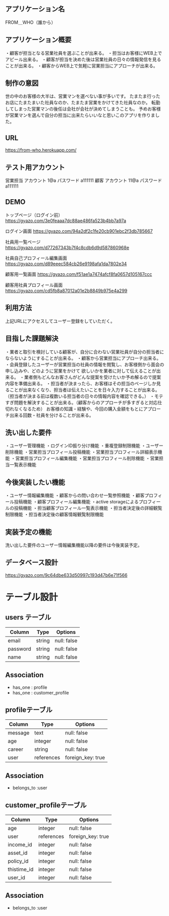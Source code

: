 ## アプリケーション名	
FROM＿WHO（誰から）
## アプリケーション概要	
・顧客が担当となる営業社員を選ぶことが出来る。
・担当はお客様にWEB上でアピール出来る。
・顧客が担当を決めた後は営業社員の日々の情報発信を見ることが出来る。
・顧客からWEB上で気軽に営業担当にアプローチが出来る。

## 制作の意図
世の中のお客様の大半は、営業マンを選べない事が多いです。
たまたま行ったお店にたまたまいた社員なのか、たまたま営業をかけてきた社員なのか。
転勤してしまった営業マンの後任は会社が会社が決めてしまうことも。
予めお客様が営業マンを選んで自分の担当に出来たらいいなと思いこのアプリを作りました。

## URL	
https://from-who.herokuapp.com/

## テスト用アカウント	
営業担当 アカウント  1@a  パスワード a111111
顧客    アカウント  11@a パスワード a111111
## DEMO
トップページ（ログイン前）
https://gyazo.com/3e0feaaa7dc88ae486fa523b4bb7a97a

ログイン画面
https://gyazo.com/94a2df2c1fe20cb901ebc2f3db785667

社員用一覧ページ
https://gyazo.com/d77267343b7f4c8cdb6d9d587860968e

社員自己プロフィール編集画面
https://gyazo.com/d89eeec584cb26e9198afa1da7802e34

顧客用一覧画面
https://gyazo.com/f51ae1a7474afcf8fa0657d105167ccc

顧客用社員プロフィール画面
https://gyazo.com/cd5fb8a87012a01e2b8849b975e4a299


## 利用方法
上記URLにアクセスしてユーザー登録をしていただく。

##  目指した課題解決	
・業者と取引を検討している顧客が、自分に合わない営業社員が自分の担当者にならないようにすることが出来る。
・顧客から営業担当にアプローチ出来る。
・会員登録したユーザーが営業担当の社員の情報を閲覧し、お客様側から面会の申し込みや、どのように営業をかけて
欲しいかを業者に対して伝えることが出来る。
・業者側もどんなお客さんがどんな提案を受けたいか予め解るので提案内容を準備出来る。
・担当者が決まったら、お客様はその担当のページしか見ることが出来なくなり、担当者は伝えたいことを日々入力することが出来る。
（担当者が決まる前は複数いる担当者の日々の情報内容を確認できる。）
・モテすぎ問題を解決することが出来る。（顧客からのアプローチが多すぎると対応仕切れなくなるため）
 お客様の知識・経験や、今回の購入金額をもとにアプローチ出来る回数・社員を分けることが出来る。

## 洗い出した要件
・ユーザー管理機能
・ログインID振り分け機能
・重複登録制限機能
・ユーザー削除機能
・営業担当プロフィール投稿機能
・営業担当プロフィール詳細表示機能
・営業担当プロフィール編集機能
・営業担当プロフィール削除機能
・営業担当一覧表示機能

## 今後実装したい機能
・ユーザー情報編集機能
・顧客からの問い合わせ一覧参照機能
・顧客プロフィール投稿機能
・顧客プロフィール編集機能
・active storageによるプロフィールの投稿機能
・担当顧客プロフィール一覧表示機能
・担当者決定後の詳細観覧制限機能
・担当者決定後の顧客情報観覧制限機能


## 実装予定の機能	
洗い出した要件のユーザー情報編集機能以降の要件は今後実装予定。

## データベース設計	
https://gyazo.com/9c64dbe633d50997c193d47b6e71f566

# テーブル設計

## users テーブル

| Column     | Type   | Options     |
| ---------- | ------ | ----------- |
| email      | string | null: false |
| password   | string | null: false |
| name       | string | null: false |


## Association

- has_one : profile
- has_one : customer_profile

## profileテーブル

| Column     | Type       | Options           |
| ---------- | ---------- | ----------------- |
| message    | text       | null: false       |
| age        | integer    | null: false       |
| career     | string     | null: false       |
| user       | references | foreign_key: true |

## Association

- belongs_to :user

## customer_profileテーブル

| Column      | Type       | Options            |
| ----------- | ---------- | ------------------ |
| age         | integer    | null: false        |
| user        | references | foreign_key: true  |
| income_id   | integer    | null: false        |
| asset_id    | integer    | null: false        |
| policy_id   | integer    | null: false        |
| thistime_id | integer    | null: false        |
| user_id     | integer    | null: false        |


## Association

- belongs_to :user





